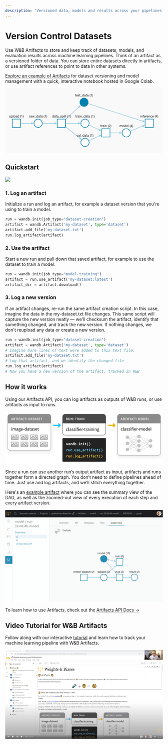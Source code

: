 ```yaml
---
description: 'Versioned data, models and results across your pipelines'
---
```


# Version Control Datasets

Use W&B Artifacts to store and keep track of datasets, models, and evaluation results across machine learning pipelines. Think of an artifact as a versioned folder of data. You can store entire datasets directly in artifacts, or use artifact references to point to data in other systems.

[Explore an example of Artifacts](https://wandb.ai/wandb/arttest/reports/Artifacts-Quickstart--VmlldzozNTAzMDM) for dataset versioning and model management with a quick, interactive notebook hosted in Google Colab.

![](../../.gitbook/assets/keras-example.png)

## Quickstart

[![](https://colab.research.google.com/assets/colab-badge.svg)](http://wandb.me/artifacts-quickstart)

### 1. Log an artifact

Initialize a run and log an artifact, for example a dataset version that you're using to train a model.

```python
run = wandb.init(job_type="dataset-creation")
artifact = wandb.Artifact('my-dataset', type='dataset')
artifact.add_file('my-dataset.txt')
run.log_artifact(artifact)
```

### 2. Use the artifact

Start a new run and pull down that saved artifact, for example to use the dataset to train a model.

```python
run = wandb.init(job_type="model-training")
artifact = run.use_artifact('my-dataset:latest')
artifact_dir = artifact.download()
```

### 3. Log a new version

If an artifact changes, re-run the same artifact creation script. In this case, imagine the data in the my-dataset.txt file changes. This same script will capture the new version neatly — we'll checksum the artifact, identify that something changed, and track the new version. If nothing changes, we don't reupload any data or create a new version.

```python
run = wandb.init(job_type="dataset-creation")
artifact = wandb.Artifact('my-dataset', type='dataset')
# Imagine more lines of text were added to this text file:
artifact.add_file('my-dataset.txt')
# Log that artifact, and we identify the changed file
run.log_artifact(artifact)
# Now you have a new version of the artifact, tracked in W&B
```

## How it works

Using our Artifacts API, you can log artifacts as outputs of W&B runs, or use artifacts as input to runs.

![](../../.gitbook/assets/simple-artifact-diagram-2.png)

Since a run can use another run’s output artifact as input, artifacts and runs together form a directed graph. You don’t need to define pipelines ahead of time. Just use and log artifacts, and we’ll stitch everything together.

Here's an [example artifact](https://app.wandb.ai/shawn/detectron2-11/artifacts/model/run-1cxg5qfx-model/4a0e3a7c5bff65ff4f91/graph) where you can see the summary view of the DAG, as well as the zoomed-out view of every execution of each step and every artifact version.

![](../../.gitbook/assets/2020-09-03-15.59.43.gif)

To learn how to use Artifacts, check out the [Artifacts API Docs →](https://docs.wandb.com/artifacts/api)

## Video Tutorial for W&B Artifacts

Follow along with our interactive [tutorial](https://www.youtube.com/watch?v=Hd94gatGMic) and learn how to track your machine learning pipeline with W&B Artifacts.

![](../../.gitbook/assets/wandb-artifacts-video.png)

